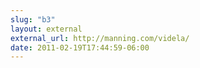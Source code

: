 ```yaml
---
slug: "b3"
layout: external
external_url: http://manning.com/videla/
date: 2011-02-19T17:44:59-06:00
---
```

